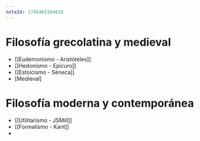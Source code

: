 ```yaml
---
noteId: 1748465184618
---
```


# Filosofía grecolatina y medieval 
- [[Eudemonismo - Aristóteles]]
- [[Hedonismo - Epicuro]]
- [[Estoicismo - Séneca]]
- [Medieval]
# Filosofía moderna y contemporánea
- [[Utilitarismo - JSMill]]
- [[Formalismo - Kant]]
- 
